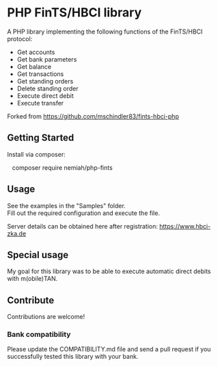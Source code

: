 # PHP FinTS/HBCI library

A PHP library implementing the following functions of the FinTS/HBCI protocol:

 * Get accounts
 * Get bank parameters
 * Get balance
 * Get transactions
 * Get standing orders
 * Delete standing order
 * Execute direct debit
 * Execute transfer

Forked from https://github.com/mschindler83/fints-hbci-php

## Getting Started

Install via composer:

    composer require nemiah/php-fints


## Usage

See the examples in the "Samples" folder.<br>
Fill out the required configuration and execute the file.

Server details can be obtained here after registration:
https://www.hbci-zka.de

## Special usage

My goal for this library was to be able to execute automatic direct debits with m(obile)TAN.
 
## Contribute

Contributions are welcome!

### Bank compatibility

Please update the COMPATIBILITY.md file and send a pull request if you successfully tested this library with your bank.
